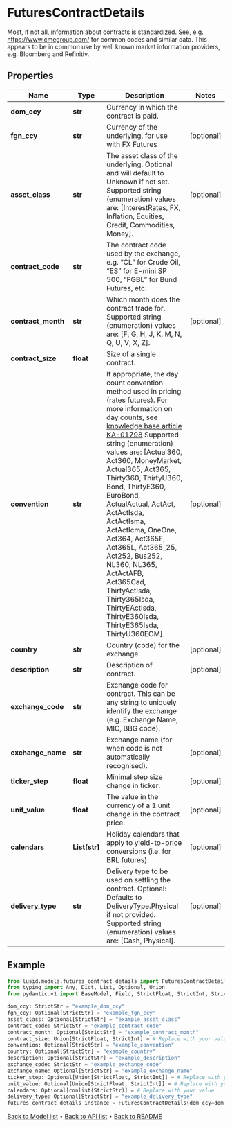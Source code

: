 # FuturesContractDetails

Most, if not all, information about contracts is standardized. See, e.g. https://www.cmegroup.com/ for common codes and similar data. This appears to be in common use by well known market information providers, e.g. Bloomberg and Refinitiv.
## Properties
Name | Type | Description | Notes
------------ | ------------- | ------------- | -------------
**dom_ccy** | **str** | Currency in which the contract is paid. | 
**fgn_ccy** | **str** | Currency of the underlying, for use with FX Futures | [optional] 
**asset_class** | **str** | The asset class of the underlying. Optional and will default to Unknown if not set.  Supported string (enumeration) values are: [InterestRates, FX, Inflation, Equities, Credit, Commodities, Money]. | [optional] 
**contract_code** | **str** | The contract code used by the exchange, e.g. “CL” for Crude Oil, “ES” for E-mini SP 500, “FGBL” for Bund Futures, etc. | 
**contract_month** | **str** | Which month does the contract trade for.  Supported string (enumeration) values are: [F, G, H, J, K, M, N, Q, U, V, X, Z]. | [optional] 
**contract_size** | **float** | Size of a single contract. | 
**convention** | **str** | If appropriate, the day count convention method used in pricing (rates futures). For more information on day counts, see [knowledge base article KA-01798](https://support.lusid.com/knowledgebase/article/KA-01798)              Supported string (enumeration) values are: [Actual360, Act360, MoneyMarket, Actual365, Act365, Thirty360, ThirtyU360, Bond, ThirtyE360, EuroBond, ActualActual, ActAct, ActActIsda, ActActIsma, ActActIcma, OneOne, Act364, Act365F, Act365L, Act365_25, Act252, Bus252, NL360, NL365, ActActAFB, Act365Cad, ThirtyActIsda, Thirty365Isda, ThirtyEActIsda, ThirtyE360Isda, ThirtyE365Isda, ThirtyU360EOM]. | [optional] 
**country** | **str** | Country (code) for the exchange. | [optional] 
**description** | **str** | Description of contract. | [optional] 
**exchange_code** | **str** | Exchange code for contract. This can be any string to uniquely identify the exchange (e.g. Exchange Name, MIC, BBG code). | 
**exchange_name** | **str** | Exchange name (for when code is not automatically recognised). | [optional] 
**ticker_step** | **float** | Minimal step size change in ticker. | [optional] 
**unit_value** | **float** | The value in the currency of a 1 unit change in the contract price. | [optional] 
**calendars** | **List[str]** | Holiday calendars that apply to yield-to-price conversions (i.e. for BRL futures). | [optional] 
**delivery_type** | **str** | Delivery type to be used on settling the contract. Optional: Defaults to DeliveryType.Physical if not provided.  Supported string (enumeration) values are: [Cash, Physical]. | [optional] 
## Example

```python
from lusid.models.futures_contract_details import FuturesContractDetails
from typing import Any, Dict, List, Optional, Union
from pydantic.v1 import BaseModel, Field, StrictFloat, StrictInt, StrictStr, conlist, constr

dom_ccy: StrictStr = "example_dom_ccy"
fgn_ccy: Optional[StrictStr] = "example_fgn_ccy"
asset_class: Optional[StrictStr] = "example_asset_class"
contract_code: StrictStr = "example_contract_code"
contract_month: Optional[StrictStr] = "example_contract_month"
contract_size: Union[StrictFloat, StrictInt] = # Replace with your value
convention: Optional[StrictStr] = "example_convention"
country: Optional[StrictStr] = "example_country"
description: Optional[StrictStr] = "example_description"
exchange_code: StrictStr = "example_exchange_code"
exchange_name: Optional[StrictStr] = "example_exchange_name"
ticker_step: Optional[Union[StrictFloat, StrictInt]] = # Replace with your value
unit_value: Optional[Union[StrictFloat, StrictInt]] = # Replace with your value
calendars: Optional[conlist(StrictStr)] = # Replace with your value
delivery_type: Optional[StrictStr] = "example_delivery_type"
futures_contract_details_instance = FuturesContractDetails(dom_ccy=dom_ccy, fgn_ccy=fgn_ccy, asset_class=asset_class, contract_code=contract_code, contract_month=contract_month, contract_size=contract_size, convention=convention, country=country, description=description, exchange_code=exchange_code, exchange_name=exchange_name, ticker_step=ticker_step, unit_value=unit_value, calendars=calendars, delivery_type=delivery_type)

```

[Back to Model list](../README.md#documentation-for-models) &#8226; [Back to API list](../README.md#documentation-for-api-endpoints) &#8226; [Back to README](../README.md)

